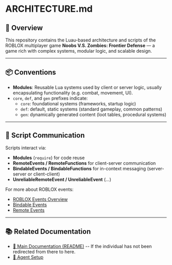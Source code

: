 # ARCHITECTURE.md

## 📌 Overview

This repository contains the Luau-based architecture and scripts of the ROBLOX multiplayer game **Noobs V.S. Zombies: Frontier Defense** — a game rich with complex systems, modular logic, and scalable design.

---

## 📦 Conventions

- **Modules**: Reusable Lua systems used by client or server logic, usually encapsulating functionality (e.g. combat, movement, UI).
- `core`, `def`, and `gen` prefixes indicate:
  - `core`: foundational systems (frameworks, startup logic)
  - `def`: default, static systems (standard gameplay, common patterns)
  - `gen`: dynamically generated content (loot tables, procedural systems)

---

## 🔁 Script Communication

Scripts interact via:
- **Modules** (`require`) for code reuse
- **RemoteEvents / RemoteFunctions** for client-server communication
- **BindableEvents / BindableFunctions** for in-context messaging (server-server or client-client)
- **UnreliableRemoteEvent / UnreliableEvent** (...)

For more about ROBLOX events:
- [ROBLOX Events Overview](https://create.roblox.com/docs/scripting/events)
- [Bindable Events](https://create.roblox.com/docs/pt-br/scripting/events/bindable)
- [Remote Events](https://create.roblox.com/docs/pt-br/scripting/events/remote)

---

## 📚 Related Documentation

- [📖 Main Documentation (README)](./README.md) -- If the individual has not been redirected from there to here.
- [🤖 Agent Setup](./AGENTS.md)


